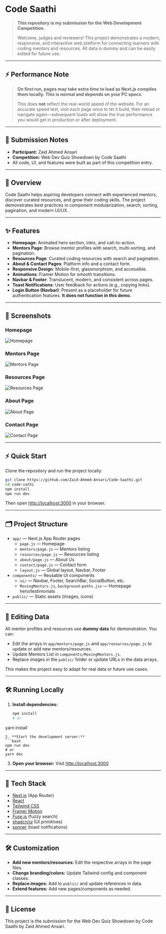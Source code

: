 # Code Saathi

> **This repository is my submission for the Web Development Competition.**
>
> Welcome, judges and reviewers! This project demonstrates a modern, responsive, and interactive web platform for connecting learners with coding mentors and resources. All data is dummy and can be easily edited for future use.

---

## ⚡ Performance Note
> **On first run, pages may take extra time to load as Next.js compiles them locally. This is normal and depends on your PC specs.**
>
> This does **not** reflect the real-world speed of the website. For an accurate speed test, visit each page once to let it build, then reload or navigate again—subsequent loads will show the true performance you would get in production or after deployment.

---

## 📝 Submission Notes
- **Participant:** Zaid Ahmed Ansari
- **Competition:** Web Dev Quiz Showdown by Code Saathi
- All code, UI, and features were built as part of this competition entry.

---

## 🚀 Overview
Code Saathi helps aspiring developers connect with experienced mentors, discover curated resources, and grow their coding skills. The project demonstrates best practices in component modularization, search, sorting, pagination, and modern UI/UX.

---

## ✨ Features
- **Homepage**: Animated hero section, intro, and call-to-action.
- **Mentors Page**: Browse mentor profiles with search, multi-sorting, and pagination.
- **Resources Page**: Curated coding resources with search and pagination.
- **About & Contact Pages**: Platform info and a contact form.
- **Responsive Design**: Mobile-first, glassmorphism, and accessible.
- **Animations**: Framer Motion for smooth transitions.
- **Navbar & Footer**: Translucent, modern, and consistent across pages.
- **Toast Notifications**: User feedback for actions (e.g., copying links).
- **Login Button (Navbar)**: Present as a placeholder for future authentication features. **It does not function in this demo.**

---

## 📸 Screenshots

### Homepage
![Homepage](public/assets/main.png)

### Mentors Page
![Mentors Page](public/assets/mentors%20page.png)

### Resources Page
![Resources Page](public/assets/resources%20page.png)

### About Page
![About Page](public/assets/about.png)

### Contact Page
![Contact Page](public/assets/contact.png)

---

## ⚡ Quick Start

Clone the repository and run the project locally:

```bash
git clone https://github.com/Zaid-Ahmed-Ansari/Code-Saathi.git
cd code-sathi
npm install
npm run dev
```

Then open [http://localhost:3000](http://localhost:3000) in your browser.

---

## 🗂️ Project Structure
- `app/` — Next.js App Router pages
  - `page.js` — Homepage
  - `mentors/page.js` — Mentors listing
  - `resources/page.js` — Resources listing
  - `about/page.js` — About Us
  - `contact/page.js` — Contact form
  - `layout.js` — Global layout, Navbar, Footer
- `components/` — Reusable UI components
  - `ui/` — Navbar, Footer, SearchBar, SocialButton, etc.
  - `MovingMentors.js`, `background-paths.jsx` — Homepage hero/testimonials
- `public/` — Static assets (images, icons)

---

## 📝 Editing Data
All mentor profiles and resources use **dummy data** for demonstration. You can:
- Edit the arrays in `app/mentors/page.js` and `app/resources/page.js` to update or add new mentors/resources.
- Update Mentors List in `components/MovingMentors.js`.
- Replace images in the `public/` folder or update URLs in the data arrays.

This makes the project easy to adapt for real data or future use cases.

---

## 🛠️ Running Locally
1. **Install dependencies:**
   ```bash
   npm install
   # or
yarn install
   ```
2. **Start the development server:**
   ```bash
   npm run dev
   # or
yarn dev
   ```
3. **Open your browser:**
   Visit [http://localhost:3000](http://localhost:3000)

---

## 🧩 Tech Stack
- [Next.js](https://nextjs.org/) (App Router)
- [React](https://react.dev/)
- [Tailwind CSS](https://tailwindcss.com/)
- [Framer Motion](https://www.framer.com/motion/)
- [Fuse.js](https://fusejs.io/) (fuzzy search)
- [shadcn/ui](https://ui.shadcn.com/) (UI primitives)
- [sonner](https://sonner.emilkowal.ski/) (toast notifications)

---

## 🛠️ Customization
- **Add new mentors/resources:** Edit the respective arrays in the page files.
- **Change branding/colors:** Update Tailwind config and component classes.
- **Replace images:** Add to `public/` and update references in data.
- **Extend features:** Add new pages/components as needed.

---

## 📄 License
This project is the submission for the Web Dev Quiz Showdown by Code Saathi by Zaid Ahmed Ansari.
